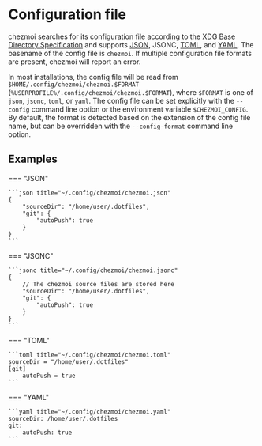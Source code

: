 # Configuration file

chezmoi searches for its configuration file according to the [XDG Base Directory
Specification](https://standards.freedesktop.org/basedir-spec/basedir-spec-latest.html)
and supports [JSON](https://www.json.org/json-en.html), JSONC,
[TOML](https://github.com/toml-lang/toml), and [YAML](https://yaml.org/). The
basename of the config file is `chezmoi`. If multiple configuration file formats
are present, chezmoi will report an error.

In most installations, the config file will be read from
`$HOME/.config/chezmoi/chezmoi.$FORMAT`
(`%USERPROFILE%/.config/chezmoi/chezmoi.$FORMAT`), where `$FORMAT` is one of
`json`, `jsonc`, `toml`, or `yaml`. The config file can be set explicitly with
the `--config` command line option or the environment variable
`$CHEZMOI_CONFIG`. By default, the format is detected based on the extension of
the config file name, but can be overridden with the `--config-format` command
line option.

## Examples

=== "JSON"

    ```json title="~/.config/chezmoi/chezmoi.json"
    {
        "sourceDir": "/home/user/.dotfiles",
        "git": {
            "autoPush": true
        }
    }
    ```

=== "JSONC"

    ```jsonc title="~/.config/chezmoi/chezmoi.jsonc"
    {
        // The chezmoi source files are stored here
        "sourceDir": "/home/user/.dotfiles",
        "git": {
            "autoPush": true
        }
    }
    ```

=== "TOML"

    ```toml title="~/.config/chezmoi/chezmoi.toml"
    sourceDir = "/home/user/.dotfiles"
    [git]
        autoPush = true
    ```

=== "YAML"

    ```yaml title="~/.config/chezmoi/chezmoi.yaml"
    sourceDir: /home/user/.dotfiles
    git:
        autoPush: true
    ```
